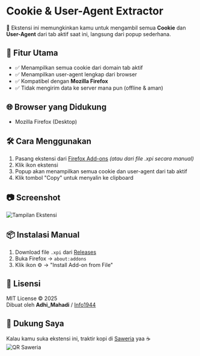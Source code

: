# Cookie & User-Agent Extractor

🧩 Ekstensi ini memungkinkan kamu untuk mengambil semua **Cookie** dan **User-Agent** dari tab aktif saat ini, langsung dari popup sederhana.

## 📝 Fitur Utama

- ✅ Menampilkan semua cookie dari domain tab aktif
- ✅ Menampilkan user-agent lengkap dari browser
- ✅ Kompatibel dengan **Mozilla Firefox**
- ✅ Tidak mengirim data ke server mana pun (offline & aman)

## 🌐 Browser yang Didukung

- Mozilla Firefox (Desktop)

## 🛠️ Cara Menggunakan

1. Pasang ekstensi dari [Firefox Add-ons](#) *(atau dari file .xpi secara manual)*
2. Klik ikon ekstensi
3. Popup akan menampilkan semua cookie dan user-agent dari tab aktif
4. Klik tombol "Copy" untuk menyalin ke clipboard

## 📷 Screenshot

![Tampilan Ekstensi](https://i.ibb.co/4w8fjzcY/Screenshot-109.png)


## 📦 Instalasi Manual

1. Download file `.xpi` dari [Releases](#)
2. Buka Firefox → `about:addons`
3. Klik ikon ⚙️ → "Install Add-on from File"

## 📄 Lisensi

MIT License © 2025  
Dibuat oleh **Adhi_Mahadi** / [Info1944](https://github.com/info1944)


## 💖 Dukung Saya

Kalau kamu suka ekstensi ini, traktir kopi di [Saweria](https://saweria.co/info1944) yaa ☕  
![QR Saweria](https://saweria.co/widgets/qr?streamKey=c1cc226770f9df315f32b5dc39969608)


